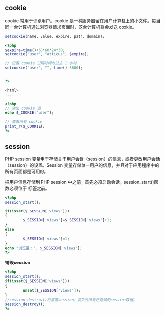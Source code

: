 ## cookie
cookie 常用于识别用户。cookie 是一种服务器留在用户计算机上的小文件。每当同一台计算机通过浏览器请求页面时，这台计算机将会发送 cookie。

```php
setcookie(name, value, expire, path, domain);
```
```php
<?php
$expire=time()+60*60*24*30;
setcookie("user", "atticus", $expire);

// 设置 cookie 过期时间为过去 1 小时
setcookie("user", "", time()-3600);


?>

<html>
.....
```

```php
<?php
// 输出 cookie 值
echo $_COOKIE["user"];

// 查看所有 cookie
print_r($_COOKIE);
?>
```
## session
PHP session 变量用于存储关于用户会话（session）的信息，或者更改用户会话（session）的设置。Session 变量存储单一用户的信息，并且对于应用程序中的所有页面都是可用的。

把用户信息存储到 PHP session 中之前，首先必须启动会话。session_start()函数必须位于 <html> 标签之前。
```php
<?php
session_start();

if(isset($_SESSION['views']))
{
        $_SESSION['views']=$_SESSION['views']+1;
}
else
{
        $_SESSION['views']=1;
}
echo "浏览量：". $_SESSION['views'];
?>
```

**销毁session**
```php
<?php
session_start();
if(isset($_SESSION['views']))
{
        unset($_SESSION['views']);
}
//session_destroy()将重置session，将失去所有已存储的session数据。
session_destroy();
?>
```
